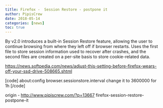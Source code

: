 ```yaml
---
title: Firefox -  Session Restore - postpone it
author: PipisCrew
date: 2018-05-14
categories: [news]
toc: true
---
```


By v2.0 introduces a built-in Session Restore feature, allowing the user to continue browsing from where they left off if browser restarts. Uses the first file to store session information used to recover after crashes, and the second files are created on a per-site basis to store cookie-related data.

https://news.softpedia.com/news/adjust-this-setting-before-firefox-wears-off-your-ssd-drive-508665.shtml

[code]
about:config
browser.sessionstore.interval
change it to 3600000 for 1h
[/code]

origin - http://www.pipiscrew.com/?p=13667 firefox-session-restore-postpone-it